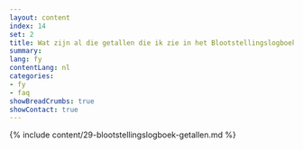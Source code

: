 ```yaml
---
layout: content
index: 14
set: 2
title: Wat zijn al die getallen die ik zie in het Blootstellingslogboek op mijn telefoon? 
summary: 
lang: fy
contentLang: nl
categories:
- fy
- faq
showBreadCrumbs: true
showContact: true
---
```

{% include content/29-blootstellingslogboek-getallen.md %}
